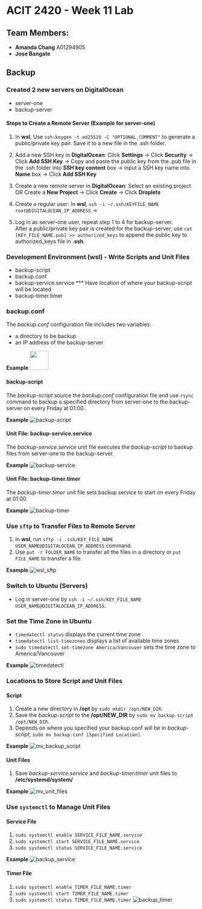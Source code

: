 # ACIT 2420 - Week 11 Lab 

## Team Members: 
* **Amanda Chang** A01294905 
* **Jose Bangate** 

## Backup 

### Created 2 new servers on DigitalOcean 
* server-one 
* backup-server 

#### Steps to Create a Remote Server (Example for server-one) 
1. In **wsl**, Use `ssh-keygen -t ed25519 -C "OPTIONAL_COMMENT"` to generate a public/private key pair. Save it to a new file in the .ssh folder. 

2. Add a new SSH key in **DigitalOcean**: Click **Settings** -> Click **Security** -> Click **Add SSH Key** -> Copy and paste the public key from the .pub file in the .ssh folder into **SSH key content** box -> input a SSH key name into **Name** box -> Click **Add SSH Key**  

3. Create a new remote server in **DigitalOcean**: Select an existing project OR Create a **New Project** -> Click **Create** -> Click **Droplets** 

4. Create a regular user: In **wsl**, `ssh -i ~/.ssh/KEYFILE_NAME root@DIGITALOCEAN_IP_ADDRESS` -> 

5. Log in as server-one user, repeat step 1 to 4 for backup-server.<br/>
After a public/private key pair is created for the backup-server, use `cat [KEY_FILE_NAME.pub] >> authorized_keys` to append the public key to authorized_keys file in **.ssh**.

### Development Environment (wsl) - Write Scripts and Unit Files 
* backup-script 
* backup.conf 
* backup-service.service *** Have location of where your backup-script will be located 
* backup-timer.timer 

### backup.conf 
The *backup.conf* configuration file includes two variables: 
- a directory to be backup 
- an IP address of the backup-server 

**Example**
[<img src="https://github.com/achang140/2420_week11_Lab/blob/main/images-directory/1wsl_sftp.jpg" width="50" height="50"/>](./images-directory/backup-conf.jpg)
<!-- ![backup-conf](./images-directory/backup-conf.jpg) -->

#### backup-script 
The *backup-script* source the *backup.conf* configuration file and use `rsync` command to backup a specified directory from server-one to the backup-server on every Friday at 01:00. 

**Example**
![backup-script](./images-directory/backup-script.jpg)

#### Unit File: backup-service.service 
The *backup-service.service* unit file executes the *backup-script* to backup files from server-one to the backup-server.  

**Example**
![backup-service](./images-directory/backup-service.jpg)

#### Unit File: backup-timer.timer 
The *backup-timer.timer* unit file sets backup service to start on every Friday at 01:00. 

**Example**
![backup-timer](./images-directory/backup-timer.jpg)


### Use `sftp` to Transfer Files to Remote Server 
1. In **wsl**, run `sftp -i .ssh/KEY_FILE_NAME USER_NAME@DIGITALOCEAN_IP_ADDRESS` command. 
2. Use `put -r FOLDER_NAME` to transfer all the files in a directory or `put FILE_NAME` to transfer a file. 

**Example**
![wsl_sftp](./images-directory/1wsl_sftp.jpg)

### Switch to Ubuntu (Servers)
* Log in server-one by `ssh -i ~/.ssh/KEY_FILE_NAME USER_NAME@DIGITALOCEAN_IP_ADDRESS`.

### Set the Time Zone in Ubuntu 
* `timedatectl status` displays the current time zone 
* `timedatectl list-timezones` displays a list of available time zones 
* `sudo timedatectl set-timezone America/Vancouver` sets the time zone to America/Vancouver 

**Example**
![timedatectl](./images-directory/3timedatectl.jpg)

### Locations to Store Script and Unit Files 

#### Script 
1. Create a new directory in **/opt** by `sudo mkdir /opt/NEW_DIR`.
2. Save the *backup-script* to the **/opt/NEW_DIR** by `sudo mv backup-script /opt/NEW_DIR`.
3. Depends on where you specified your backup.conf will be in *backup-script*, `sudo mv backup.conf [Specified Location]`. 

**Example**
![mv_backup_script](./images-directory/4mv_backup_script.jpg)

#### Unit Files 
1. Save *backup-service.service* and *backup-timer.timer* unit files to **/etc/systemd/system/** 

**Example**
![mv_unit_files](./images-directory/5mv_unit_files.jpg)


### Use `systemctl` to Manage Unit Files 

#### Service File 
1. `sudo systemctl enable SERVICE_FILE_NAME.service`
2. `sudo systemctl start SERVICE_FILE_NAME.service`
3. `sudo systemctl status SERVICE_FILE_NAME.service`

**Example**
![backup_service](./images-directory/6backup-service.jpg)

#### Timer File 
1. `sudo systemctl enable TIMER_FILE_NAME.timer`
2. `sudo systemctl start TIMER_FILE_NAME.timer`
3. `sudo systemctl status TIMER_FILE_NAME.timer`
![backup_timer](./images-directory/backup-timer.jpg)